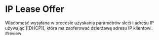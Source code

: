 # IP Lease Offer
Wiadomość wysyłana w procesie uzyskania parametrów sieci i adresu IP używając [[DHCP]], która ma zaoferować dzierżawę adresu IP klientowi. #review